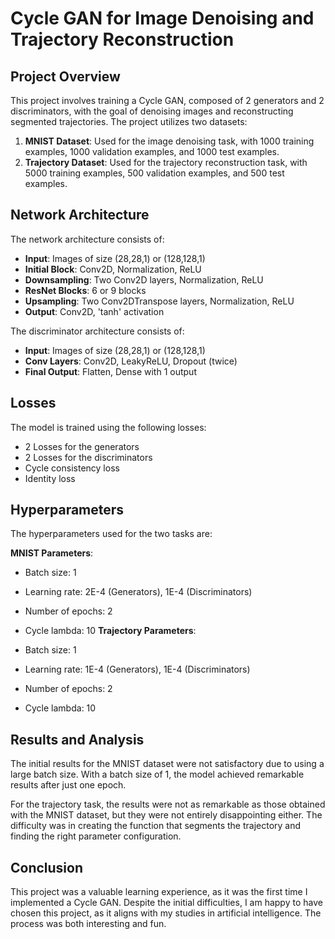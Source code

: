 # Cycle GAN for Image Denoising and Trajectory Reconstruction

## Project Overview
This project involves training a Cycle GAN, composed of 2 generators and 2 discriminators, with the goal of denoising images and reconstructing segmented trajectories. The project utilizes two datasets:

1. **MNIST Dataset**: Used for the image denoising task, with 1000 training examples, 1000 validation examples, and 1000 test examples.
2. **Trajectory Dataset**: Used for the trajectory reconstruction task, with 5000 training examples, 500 validation examples, and 500 test examples.

## Network Architecture
The network architecture consists of:

- **Input**: Images of size (28,28,1) or (128,128,1)
- **Initial Block**: Conv2D, Normalization, ReLU
- **Downsampling**: Two Conv2D layers, Normalization, ReLU
- **ResNet Blocks**: 6 or 9 blocks
- **Upsampling**: Two Conv2DTranspose layers, Normalization, ReLU
- **Output**: Conv2D, 'tanh' activation

The discriminator architecture consists of:
- **Input**: Images of size (28,28,1) or (128,128,1)
- **Conv Layers**: Conv2D, LeakyReLU, Dropout (twice)
- **Final Output**: Flatten, Dense with 1 output

## Losses
The model is trained using the following losses:
- 2 Losses for the generators
- 2 Losses for the discriminators
- Cycle consistency loss
- Identity loss

## Hyperparameters
The hyperparameters used for the two tasks are:

**MNIST Parameters**:
- Batch size: 1
- Learning rate: 2E-4 (Generators), 1E-4 (Discriminators)
- Number of epochs: 2
- Cycle lambda: 10
**Trajectory Parameters**:
  
- Batch size: 1
- Learning rate: 1E-4 (Generators), 1E-4 (Discriminators)
- Number of epochs: 2
- Cycle lambda: 10
## Results and Analysis
The initial results for the MNIST dataset were not satisfactory due to using a large batch size. With a batch size of 1, the model achieved remarkable results after just one epoch.

For the trajectory task, the results were not as remarkable as those obtained with the MNIST dataset, but they were not entirely disappointing either. The difficulty was in creating the function that segments the trajectory and finding the right parameter configuration.

## Conclusion
This project was a valuable learning experience, as it was the first time I implemented a Cycle GAN. Despite the initial difficulties, I am happy to have chosen this project, as it aligns with my studies in artificial intelligence. The process was both interesting and fun.
